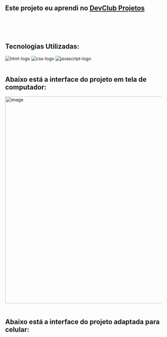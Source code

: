 <h2>Este projeto eu aprendi no <a href="https://www.youtube.com/watch?v=1jvxxoW_1TM&list=PLsFVybaG4mOBmLZH65Z5HbR0FieLJJ1_r&index=2">DevClub Projetos</a></h2>
<br>
<br>
<br>
<h2>Tecnologias Utilizadas:</h2>
  <img src="https://img.shields.io/badge/HTML5-E34F26.svg?style=for-the-badge&logo=HTML5&logoColor=white" alt="html-logo">
  <img src="https://img.shields.io/badge/CSS-663399.svg?style=for-the-badge&logo=CSS&logoColor=white" alt="css-logo">
  <img src="https://img.shields.io/badge/JavaScript-F7DF1E.svg?style=for-the-badge&logo=JavaScript&logoColor=black" alt="javascript-logo">
  <br>
  <br>
  <h2>Abaixo está a interface do projeto em tela de computador:</h2>
  <img width="1341" height="664" alt="image" src="https://github.com/user-attachments/assets/f187c245-2cd5-4156-a046-4ece81e08850" />
  <br>
  <br>
  <h2>Abaixo está a interface do projeto adaptada para celular:</h2>
  

  
